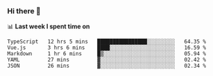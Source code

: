 ### Hi there 👋

<!--
**DBvc/DBvc** is a ✨ _special_ ✨ repository because its `README.md` (this file) appears on your GitHub profile.

Here are some ideas to get you started:

- 🔭 I’m currently working on ...
- 🌱 I’m currently learning ...
- 👯 I’m looking to collaborate on ...
- 🤔 I’m looking for help with ...
- 💬 Ask me about ...
- 📫 How to reach me: ...
- 😄 Pronouns: ...
- ⚡ Fun fact: ...
-->

📊 **Last week I spent time on**
<!--START_SECTION:waka-->
```text
TypeScript   12 hrs 5 mins   ████████████████░░░░░░░░░   64.35 % 
Vue.js       3 hrs 6 mins    ████░░░░░░░░░░░░░░░░░░░░░   16.59 % 
Markdown     1 hr 6 mins     █▒░░░░░░░░░░░░░░░░░░░░░░░   05.94 % 
YAML         27 mins         ▓░░░░░░░░░░░░░░░░░░░░░░░░   02.42 % 
JSON         26 mins         ▓░░░░░░░░░░░░░░░░░░░░░░░░   02.34 % 
```
<!--END_SECTION:waka-->
